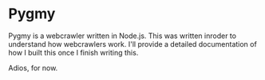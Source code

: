 Pygmy
=====

Pygmy is a webcrawler written in Node.js. This was written inroder to understand how webcrawlers work. I'll provide a detailed documentation of how I built this
once I finish writing this. 

Adios, for now.
